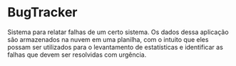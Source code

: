 # BugTracker

Sistema para relatar falhas de um certo sistema. Os dados dessa aplicação são
armazenados na nuvem em uma planilha, com o intuito que eles possam ser utilizados para o
levantamento de estatísticas e identificar as falhas que devem ser resolvidas com urgência.

